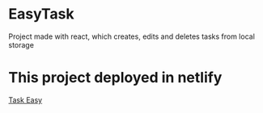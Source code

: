 
# EasyTask
Project made with react, which creates, edits and deletes tasks from local storage

# This project deployed in netlify
[Task Easy](https://monumental-babka-5eeca6.netlify.app/)
